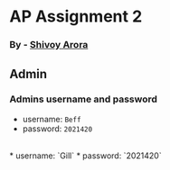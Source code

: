 # AP Assignment 2
### By - [Shivoy Arora](https://github.com/arorashivoy)

## Admin
### Admins username and password
* username: `Beff`
* password: `2021420`
<br>
* username: `Gill`
* password: `2021420`
